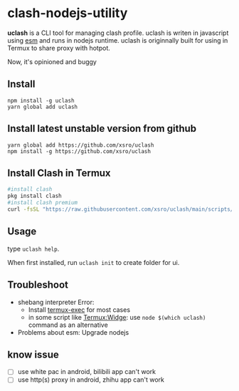 # clash-nodejs-utility

**uclash** is a CLI tool for managing clash profile. 
uclash is writen in javascript using [esm](https://nodejs.org/api/esm.html)
 and runs in nodejs runtime. 
uclash is originnally built for using in Termux to share proxy with hotpot. 

Now, it's opinioned and buggy

## Install

```shell
npm install -g uclash
yarn global add uclash
```

## Install latest unstable version from github

```shell
yarn global add https://github.com/xsro/uclash
npm install -g https://github.com/xsro/uclash
```

## Install Clash in Termux

```sh
#install clash
pkg install clash
#install clash premium
curl -fsSL "https://raw.githubusercontent.com/xsro/uclash/main/scripts/install-premium-in-termux.sh" | bash
```

## Usage

type `uclash help`.

When first installed, run `uclash init` to create folder for ui.

## Troubleshoot

- shebang interpreter Error: 
  - Install [termux-exec](https://github.com/termux/termux-exec) for most cases
  - in some script like [Termux:Widge](https://wiki.termux.com/wiki/Termux:Widget): use `node $(which uclash)` command as an alternative
- Problems about esm: Upgrade nodejs

## know issue

- [ ] use white pac in android, bilibili app can't work
- [ ] use http(s) proxy in android, zhihu app can't work
